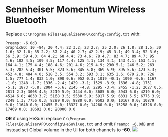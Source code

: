 # Sennheiser Momentum Wireless Bluetooth
Replace `C:\Program Files\EqualizerAPO\config\config.txt` with:
```
Preamp: -6.0dB
GraphicEQ: 10 -84; 20 4.4; 22 3.2; 23 2.7; 25 2.0; 26 1.8; 28 1.5; 30 1.6; 32 1.8; 35 2.2; 37 2.4; 40 2.7; 42 2.9; 45 3.1; 49 3.4; 52 3.6; 56 3.9; 59 4.0; 64 4.2; 68 4.4; 73 4.6; 78 4.7; 83 4.7; 89 4.7; 95 4.6; 102 4.5; 109 4.5; 117 4.4; 125 4.1; 134 4.1; 143 4.1; 153 4.1; 164 4.1; 175 4.4; 188 4.6; 201 4.6; 215 4.9; 230 5.1; 246 5.2; 263 5.3; 282 5.4; 301 5.5; 323 5.6; 345 5.8; 369 5.9; 395 5.6; 423 5.3; 452 4.8; 484 4.0; 518 3.5; 554 3.2; 593 3.1; 635 2.6; 679 2.0; 726 1.5; 777 1.4; 832 1.0; 890 0.6; 952 0.3; 1019 -0.1; 1090 -0.6; 1167 -1.0; 1248 -1.7; 1336 -2.4; 1429 -3.1; 1529 -3.9; 1636 -4.8; 1751 -5.1; 1873 -5.8; 2004 -5.6; 2145 -4.8; 2295 -3.4; 2455 -1.2; 2627 0.5; 2811 2.3; 3008 4.5; 3219 5.9; 3444 6.0; 3685 6.0; 3943 6.0; 4219 6.0; 4514 6.0; 4830 3.7; 5168 3.5; 5530 5.9; 5917 5.9; 6331 5.5; 6775 3.9; 7249 1.3; 7756 0.3; 8299 0.0; 8880 0.0; 9502 0.0; 10167 0.0; 10879 0.0; 11640 0.0; 12455 0.0; 13327 0.0; 14260 0.0; 15258 0.0; 16326 0.0; 17469 0.0; 18692 0.0; 20000 0.0
```
**OR** if using HeSuVi replace `C:\Program Files\EqualizerAPO\config\HeSuVi\eq.txt` and omit `Preamp: -6.0dB` and instead set Global volume in the UI for both channels to **-60**.
![](https://raw.githubusercontent.com/jaakkopasanen/AutoEq/master/results/Innerfidelity%202017/innerfidelity/onear/Sennheiser%20Momentum%20Wireless%20Bluetooth/Sennheiser%20Momentum%20Wireless%20Bluetooth.png)
